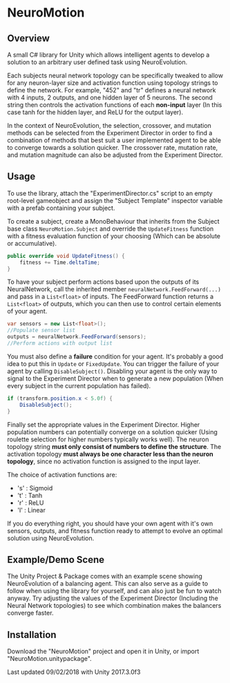 # NeuroMotion

## Overview

A small C# library for Unity which allows intelligent agents to develop a solution to an arbitrary user defined task using NeuroEvolution.

Each subjects neural network topology can be specifically tweaked to allow for any neuron-layer size and activation function using topology strings to define the network.
For example, "452" and "tr" defines a neural network with 4 inputs, 2 outputs, and one hidden layer of 5 neurons. The second string then controls the activation functions of each **non-input** layer (In this case tanh for the hidden layer, and ReLU for the output layer).

In the context of NeuroEvolution, the selection, crossover, and mutation methods can be selected from the Experiment Director in order to find a combination of methods that best suit a user implemented agent to be able to converge towards a solution quicker. The crossover rate, mutation rate, and mutation magnitude can also be adjusted from the Experiment Director.

## Usage

To use the library, attach the "ExperimentDirector.cs" script to an empty root-level gameobject and assign the "Subject Template" inspector variable with a prefab containing your subject.

To create a subject, create a MonoBehaviour that inherits from the Subject base class ```NeuroMotion.Subject``` and override the ```UpdateFitness``` function with a fitness evaluation function of your choosing (Which can be absolute or accumulative).

```csharp
public override void UpdateFitness() {
	fitness += Time.deltaTime;
}
```

To have your subject perform actions based upon the outputs of its NeuralNetwork, call the inherited member ```neuralNetwork.FeedForward(...)``` and pass in a ```List<float>``` of inputs. The FeedForward function returns a ```List<float>``` of outputs, which you can then use to control certain elements of your agent.

```csharp
var sensors = new List<float>();
//Populate sensor list
outputs = neuralNetwork.FeedForward(sensors);
//Perform actions with output list
```

You must also define a **failure** condition for your agent. It's probably a good idea to put this in ```Update``` or ```FixedUpdate```. You can trigger the failure of your agent by calling ```DisableSubject()```. Disabling your agent is the only way to signal to the Experiment Director when to generate a new population (When every subject in the current population has failed).

```csharp
if (transform.position.x < 5.0f) {
	DisableSubject();
}
```

Finally set the appropriate values in the Experiment Director. Higher population numbers can potentially converge on a solution quicker (Using roulette selection for higher numbers typically works well). The neuron topology string **must only consist of numbers to define the structure**. The activation topology **must always be one character less than the neuron topology**, since no activation function is assigned to the input layer.

The choice of activation functions are:
- 's' : Sigmoid
- 't' : Tanh
- 'r' : ReLU
- 'l' : Linear

If you do everything right, you should have your own agent with it's own sensors, outputs, and fitness function ready to attempt to evolve an optimal solution using NeuroEvolution.

## Example/Demo Scene

The Unity Project & Package comes with an example scene showing NeuroEvolution of a balancing agent. This can also serve as a guide to follow when using the library for yourself, and can also just be fun to watch anyway. Try adjusting the values of the Experiment Director (Including the Neural Network topologies) to see which combination makes the balancers converge faster.

## Installation

Download the "NeuroMotion" project and open it in Unity, or import "NeuroMotion.unitypackage".

Last updated 09/02/2018 with Unity 2017.3.0f3